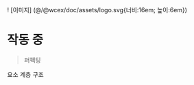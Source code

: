 <!--DESC: {icon:{name:"explore"},id:4} -->

! [이미지] (@/@wcex/doc/assets/logo.svg{너비:16em; 높이:6em})
# 작동 중
> 퍼펙팅

요소 계층 구조